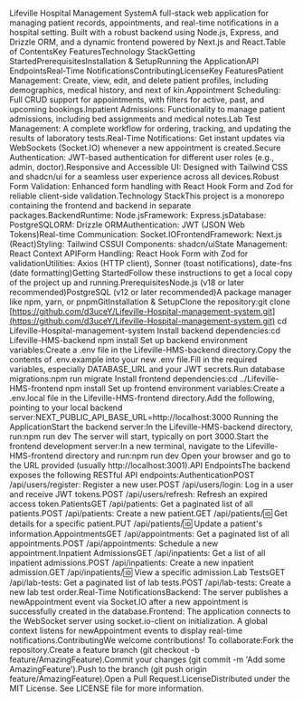 Lifeville Hospital Management SystemA full-stack web application for managing patient records, appointments, and real-time notifications in a hospital setting. Built with a robust backend using Node.js, Express, and Drizzle ORM, and a dynamic frontend powered by Next.js and React.Table of ContentsKey FeaturesTechnology StackGetting StartedPrerequisitesInstallation & SetupRunning the ApplicationAPI EndpointsReal-Time NotificationsContributingLicenseKey FeaturesPatient Management: Create, view, edit, and delete patient profiles, including demographics, medical history, and next of kin.Appointment Scheduling: Full CRUD support for appointments, with filters for active, past, and upcoming bookings.Inpatient Admissions: Functionality to manage patient admissions, including bed assignments and medical notes.Lab Test Management: A complete workflow for ordering, tracking, and updating the results of laboratory tests.Real-Time Notifications: Get instant updates via WebSockets (Socket.IO) whenever a new appointment is created.Secure Authentication: JWT-based authentication for different user roles (e.g., admin, doctor).Responsive and Accessible UI: Designed with Tailwind CSS and shadcn/ui for a seamless user experience across all devices.Robust Form Validation: Enhanced form handling with React Hook Form and Zod for reliable client-side validation.Technology StackThis project is a monorepo containing the frontend and backend in separate packages.BackendRuntime: Node.jsFramework: Express.jsDatabase: PostgreSQLORM: Drizzle ORMAuthentication: JWT (JSON Web Tokens)Real-time Communication: Socket.IOFrontendFramework: Next.js (React)Styling: Tailwind CSSUI Components: shadcn/uiState Management: React Context APIForm Handling: React Hook Form with Zod for validationUtilities: Axios (HTTP client), Sonner (toast notifications), date-fns (date formatting)Getting StartedFollow these instructions to get a local copy of the project up and running.PrerequisitesNode.js (v18 or later recommended)PostgreSQL (v12 or later recommended)A package manager like npm, yarn, or pnpmGitInstallation & SetupClone the repository:git clone [https://github.com/d3uceY/Lifeville-Hospital-management-system.git](https://github.com/d3uceY/Lifeville-Hospital-management-system.git)
cd Lifeville-Hospital-management-system
Install backend dependencies:cd Lifeville-HMS-backend
npm install
Set up backend environment variables:Create a .env file in the Lifeville-HMS-backend directory.Copy the contents of .env.example into your new .env file.Fill in the required variables, especially DATABASE_URL and your JWT secrets.Run database migrations:npm run migrate
Install frontend dependencies:cd ../Lifeville-HMS-frontend
npm install
Set up frontend environment variables:Create a .env.local file in the Lifeville-HMS-frontend directory.Add the following, pointing to your local backend server:NEXT_PUBLIC_API_BASE_URL=http://localhost:3000
Running the ApplicationStart the backend server:In the Lifeville-HMS-backend directory, run:npm run dev
The server will start, typically on port 3000.Start the frontend development server:In a new terminal, navigate to the Lifeville-HMS-frontend directory and run:npm run dev
Open your browser and go to the URL provided (usually http://localhost:3001).API EndpointsThe backend exposes the following RESTful API endpoints:AuthenticationPOST /api/users/register: Register a new user.POST /api/users/login: Log in a user and receive JWT tokens.POST /api/users/refresh: Refresh an expired access token.PatientsGET /api/patients: Get a paginated list of all patients.POST /api/patients: Create a new patient.GET /api/patients/:id: Get details for a specific patient.PUT /api/patients/:id: Update a patient's information.AppointmentsGET /api/appointments: Get a paginated list of all appointments.POST /api/appointments: Schedule a new appointment.Inpatient AdmissionsGET /api/inpatients: Get a list of all inpatient admissions.POST /api/inpatients: Create a new inpatient admission.GET /api/inpatients/:id: View a specific admission.Lab TestsGET /api/lab-tests: Get a paginated list of lab tests.POST /api/lab-tests: Create a new lab test order.Real-Time NotificationsBackend: The server publishes a newAppointment event via Socket.IO after a new appointment is successfully created in the database.Frontend: The application connects to the WebSocket server using socket.io-client on initialization. A global context listens for newAppointment events to display real-time notifications.ContributingWe welcome contributions! To collaborate:Fork the repository.Create a feature branch (git checkout -b feature/AmazingFeature).Commit your changes (git commit -m 'Add some AmazingFeature').Push to the branch (git push origin feature/AmazingFeature).Open a Pull Request.LicenseDistributed under the MIT License. See LICENSE file for more information.

